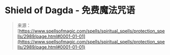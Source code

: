 <!--yml

category: 未分类

date: 2024-06-12 18:36:43

-->

# Shield of Dagda - 免费魔法咒语

> 来源：[https://www.spellsofmagic.com/spells/spiritual_spells/protection_spells/2989/page.html#0001-01-01](https://www.spellsofmagic.com/spells/spiritual_spells/protection_spells/2989/page.html#0001-01-01)

